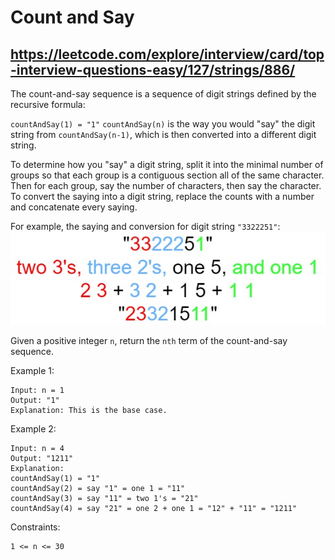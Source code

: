 # Count and Say
## https://leetcode.com/explore/interview/card/top-interview-questions-easy/127/strings/886/

The count-and-say sequence is a sequence of digit strings defined by the recursive formula:

`countAndSay(1) = "1"`
`countAndSay(n)` is the way you would "say" the digit string from `countAndSay(n-1)`, which is then converted into a different digit string.

To determine how you "say" a digit string, split it into the minimal number of groups so that each group is a contiguous section all of the same character. Then for each group, say the number of characters, then say the character. To convert the saying into a digit string, replace the counts with a number and concatenate every saying.

For example, the saying and conversion for digit string `"3322251"`:  
![count and say picture](https://github.com/la-strole/leetcode/blob/master/strings/Count%20and%20Say/images/countandsay.jpg)

Given a positive integer `n`, return the `nth` term of the count-and-say sequence.

 

Example 1:

	Input: n = 1
	Output: "1"
	Explanation: This is the base case.

Example 2:

	Input: n = 4
	Output: "1211"
	Explanation:
	countAndSay(1) = "1"
	countAndSay(2) = say "1" = one 1 = "11"
	countAndSay(3) = say "11" = two 1's = "21"
	countAndSay(4) = say "21" = one 2 + one 1 = "12" + "11" = "1211"

 

Constraints:

	1 <= n <= 30

